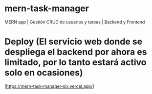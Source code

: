 # mern-task-manager
MERN app | Gestión CRUD de usuarios y tareas | Backend y Frontend

# Deploy (El servicio web donde se despliega el backend por ahora es limitado, por lo tanto estará activo solo en ocasiones)
[https://mern-task-manager-six.vercel.app/]
